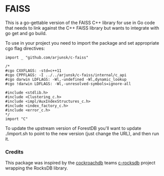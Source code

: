 # FAISS

This is a go-gettable version of the FAISS C++ library for use in Go code
that needs to link against the C++ FAISS library but wants to integrate with
go get and go build.

To use in your project you need to import the package and set appropriate
cgo flag directives:

```cgo
import _ "github.com/arjunsk/c-faiss"

/*
#cgo CXXFLAGS: -std=c++11
#cgo CPPFLAGS: -I ../../arjunsk/c-faiss/internal/c_api
#cgo darwin LDFLAGS: -Wl,-undefined -Wl,dynamic_lookup
#cgo !darwin LDFLAGS: -Wl,-unresolved-symbols=ignore-all

#include <stdlib.h>
#include <Clustering_c.h>
#include <impl/AuxIndexStructures_c.h>
#include <index_factory_c.h>
#include <error_c.h>
*/
import "C"
```



To update the upstream version of ForestDB you'll want to update ./import.sh
to point to the new version (just change the URL), and then run it.

### Credits

This package was inspired by the [cockroachdb](https://github.com/cockroachdb) teams
[c-rocksdb](https://github.com/cockroachdb/c-rocksdb) project wrapping the RocksDB library.